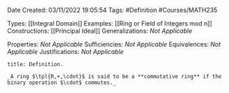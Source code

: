 <div class="topSpace"></div>

Date Created: 03/11/2022 19:05:54
Tags: #Definition #Courses/MATH235

Types: [[Integral Domain]]
Examples: [[Ring or Field of Integers mod n]]
Constructions: [[Principal Ideal]]
Generalizations: _Not Applicable_

Properties: _Not Applicable_
Sufficiencies: _Not Applicable_
Equivalences: _Not Applicable_
Justifications: _Not Applicable_

``` ad-Definition
title: Definition.

_A ring $\tpl{R,+,\cdot}$ is said to be a **commutative ring** if the binary operation $\cdot$ commutes._

```
